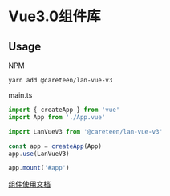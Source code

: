 # Vue3.0组件库

## Usage

NPM
```shell
yarn add @careteen/lan-vue-v3
```

main.ts
```ts
import { createApp } from 'vue'
import App from './App.vue'

import LanVueV3 from '@careteen/lan-vue-v3'

const app = createApp(App)
app.use(LanVueV3)

app.mount('#app')
```

[组件使用文档](https://careteenl.github.io/lan-vue-v3/)

